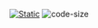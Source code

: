 [![Static](https://github.com/ziravocado/music/actions/workflows/static.yml/badge.svg)](https://github.com/ziravocado/music/actions/workflows/static.yml)
![code-size](https://img.shields.io/github/languages/code-size/ziravocado/music)